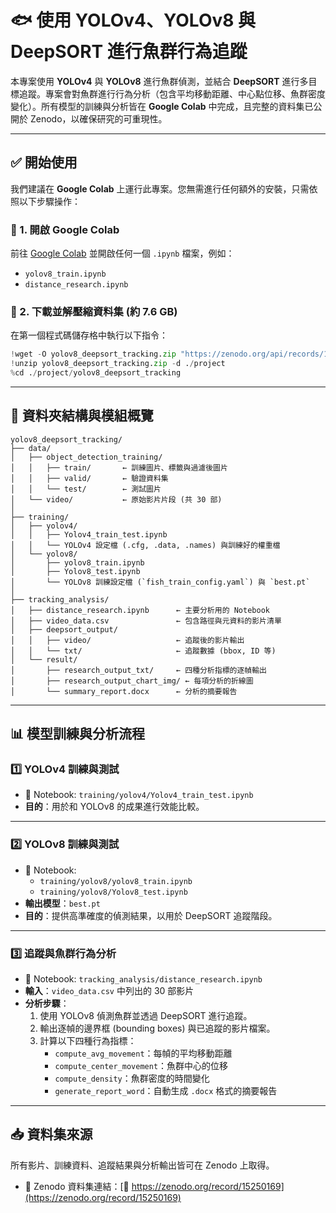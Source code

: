 # 🐟 使用 YOLOv4、YOLOv8 與 DeepSORT 進行魚群行為追蹤

本專案使用 **YOLOv4** 與 **YOLOv8** 進行魚群偵測，並結合 **DeepSORT** 進行多目標追蹤。專案會對魚群進行行為分析（包含平均移動距離、中心點位移、魚群密度變化）。所有模型的訓練與分析皆在 **Google Colab** 中完成，且完整的資料集已公開於 Zenodo，以確保研究的可重現性。

---

## ✅ 開始使用

我們建議在 **Google Colab** 上運行此專案。您無需進行任何額外的安裝，只需依照以下步驟操作：

### 🔹 1. 開啟 Google Colab

前往 [Google Colab](https://colab.research.google.com/) 並開啟任何一個 `.ipynb` 檔案，例如：

- `yolov8_train.ipynb`
- `distance_research.ipynb`

### 🔹 2. 下載並解壓縮資料集 (約 7.6 GB)

在第一個程式碼儲存格中執行以下指令：

```python
!wget -O yolov8_deepsort_tracking.zip "https://zenodo.org/api/records/15250169/files-archive"
!unzip yolov8_deepsort_tracking.zip -d ./project
%cd ./project/yolov8_deepsort_tracking
```

---

## 📂 資料夾結構與模組概覽

```plaintext
yolov8_deepsort_tracking/
├── data/
│   ├── object_detection_training/
│   │   ├── train/       ← 訓練圖片、標籤與過濾後圖片
│   │   ├── valid/       ← 驗證資料集
│   │   └── test/        ← 測試圖片
│   └── video/           ← 原始影片片段 (共 30 部)
│
├── training/
│   ├── yolov4/
│   │   ├── Yolov4_train_test.ipynb
│   │   └── YOLOv4 設定檔 (.cfg, .data, .names) 與訓練好的權重檔
│   └── yolov8/
│       ├── yolov8_train.ipynb
│       ├── Yolov8_test.ipynb
│       └── YOLOv8 訓練設定檔 (`fish_train_config.yaml`) 與 `best.pt`
│
├── tracking_analysis/
│   ├── distance_research.ipynb      ← 主要分析用的 Notebook
│   ├── video_data.csv               ← 包含路徑與元資料的影片清單
│   ├── deepsort_output/
│   │   ├── video/                   ← 追蹤後的影片輸出
│   │   └── txt/                     ← 追蹤數據 (bbox, ID 等)
│   └── result/
│       ├── research_output_txt/     ← 四種分析指標的逐幀輸出
│       ├── research_output_chart_img/ ← 每項分析的折線圖
│       └── summary_report.docx      ← 分析的摘要報告
```

---

## 📊 模型訓練與分析流程

### 1️⃣ YOLOv4 訓練與測試

- 📘 Notebook: `training/yolov4/Yolov4_train_test.ipynb`
- **目的**：用於和 YOLOv8 的成果進行效能比較。

---

### 2️⃣ YOLOv8 訓練與測試

- 📘 Notebook:
  - `training/yolov8/yolov8_train.ipynb`
  - `training/yolov8/Yolov8_test.ipynb`
- **輸出模型**：`best.pt`
- **目的**：提供高準確度的偵測結果，以用於 DeepSORT 追蹤階段。

---

### 3️⃣ 追蹤與魚群行為分析

- 📘 Notebook: `tracking_analysis/distance_research.ipynb`
- **輸入**：`video_data.csv` 中列出的 30 部影片
- **分析步驟**：
  1. 使用 YOLOv8 偵測魚群並透過 DeepSORT 進行追蹤。
  2. 輸出逐幀的邊界框 (bounding boxes) 與已追蹤的影片檔案。
  3. 計算以下四種行為指標：
     - `compute_avg_movement`：每幀的平均移動距離
     - `compute_center_movement`：魚群中心的位移
     - `compute_density`：魚群密度的時間變化
     - `generate_report_word`：自動生成 `.docx` 格式的摘要報告

---

## 📥 資料集來源

所有影片、訓練資料、追蹤結果與分析輸出皆可在 Zenodo 上取得。

- 📎 Zenodo 資料集連結：[🔗 https://zenodo.org/record/15250169](https://zenodo.org/record/15250169)

